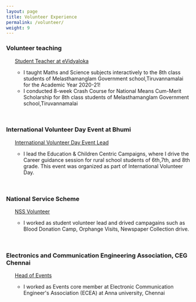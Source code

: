 ```yaml
---
layout: page
title: Volunteer Experience
permalink: /volunteer/
weight: 9
---
```


###  Volunteer teaching <br>
 <ul> <u>Student Teacher at eVidyaloka</u> 
    <ul>
    <li> I taught Maths and Science subjects interactively to the 8th class students of Melasthamanglam Government school,Tiruvannamalai for the Academic Year 2020-21!</li> 
    <li> I conducted 8-week Crash Course for National Means Cum-Merit Scholarship for 8th class students of Melasthamanglam Government school,Tiruvannamalai 
    </li> 
    </ul>
    </ul>
 <br>

###  International Volunteer Day Event at Bhumi <br>
<ul> <u>International Volunteer Day Event Lead </u>
    <ul>
    <li> I lead the Education & Children Centric Campaigns, where I drive the Career guidance session for rural school students of 6th,7th, and 8th grade. This event was organized as part of International Volunteer Day. </li> 
    </ul>
  </ul>
   <br>

###  National Service Scheme <br>
<ul> <u>NSS Volunteer</u>
    <ul>
    <li> I worked as student volunteer lead and drived campagains such as Blood Donation Camp, Orphange Visits, Newspaper Collection drive.</li> 
    </ul>
 </ul>
<br>

###  Electronics and Communication Engineering Association, CEG Chennai<br>
<ul> <u>Head of Events</u>
    <ul>
    <li> I worked as Events core member at Electronic Communication Engineer's Association (ECEA) at Anna university, Chennai </li> 
    </ul> 
 </ul>
<br>
